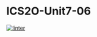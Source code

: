 # ICS2O-Unit7-06
[![linter](https://github.com/Alvin-Ding11/ICS2O-Unit7-06/workflows/linter/badge.svg)](https://github.com/marketplace/actions/super-linter)
